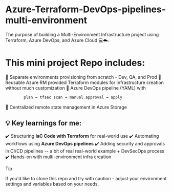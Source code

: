 # Azure-Terraform-DevOps-pipelines-multi-environment
The purpose of building a Multi-Environment Infrastructure project using Terraform, Azure DevOps, and Azure Cloud 💻☁️.

# This mini project Repo includes:
🔹 Separate environments provisioning from scratch - Dev, QA, and Prod
🔹 Reusable Azure RM provided Terraform modules for infrastructure creation without much customization
🔹 Azure DevOps pipeline (YAML) with 

```bash
        plan → tfsec scan → manual approval → apply
```
🔹 Centralized remote state management in Azure Storage


## 💡 Key learnings for me:

 ✔️ Structuring **IaC Code with Terraform** for real-world use
 ✔️ Automating workflows using **Azure DevOps pipelines**
 ✔️ Adding security and approvals in CI/CD pipelines -- a bit of real real-world example + DevSecOps process
 ✔️ Hands-on with multi-environment infra creation

>[!TIP]
> If you'd like to clone this repo and try with caution - adjust your environment settings and variables based on your needs.
 
